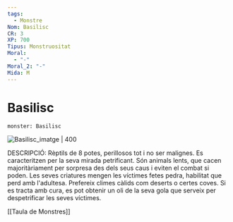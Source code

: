 ```yaml
---
tags:
  - Monstre
Nom: Basilisc
CR: 3
XP: 700
Tipus: Monstruositat
Moral:
  - "-"
Moral_2: "-"
Mida: M
---
```

# Basilisc

```statblock
monster: Basilisc
```

![Basilisc_imatge | 400](https://static.wikia.nocookie.net/forgottenrealms/images/2/25/Basilisk-5e.jpg/revision/latest?cb=20200411071856)

DESCRIPCIÓ: 
Rèptils de 8 potes, perillosos tot i no ser malignes. Es caracteritzen per la seva mirada petrificant. Són animals lents, que cacen majoritàriament per sorpresa des dels seus caus i eviten el combat si poden. Les seves criatures mengen les víctimes fetes pedra, habilitat que perd amb l'adultesa. Prefereix climes càlids com deserts o certes coves. Si es tracta amb cura, es pot obtenir un oli de la seva gola que serveix per despetrificar les seves víctimes.

[[Taula de Monstres]]

